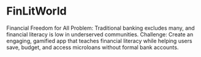 # FinLitWorld
Financial Freedom for All 
Problem: Traditional banking excludes many, and financial literacy is low in underserved communities.
Challenge: Create an engaging, gamified app that teaches financial literacy while helping users save, budget, and access microloans without formal bank accounts.
